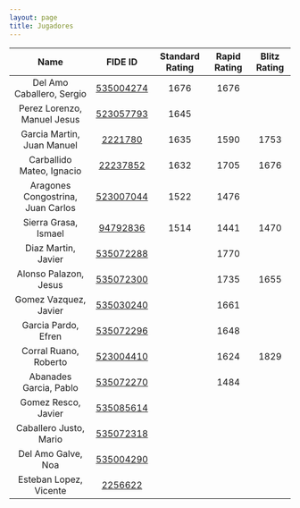 ```yaml
---
layout: page
title: Jugadores
---
```


| Name | FIDE ID | Standard Rating | Rapid Rating | Blitz Rating |
|:----:|:--------:|:----------------:|:-------------:|:-------------:|
|Del Amo Caballero, Sergio|[535004274](https://ratings.fide.com/profile/535004274)|1676|1676||
|Perez Lorenzo, Manuel Jesus|[523057793](https://ratings.fide.com/profile/523057793)|1645|||
|Garcia Martin, Juan Manuel|[2221780](https://ratings.fide.com/profile/2221780)|1635|1590|1753|
|Carballido Mateo, Ignacio|[22237852](https://ratings.fide.com/profile/22237852)|1632|1705|1676|
|Aragones Congostrina, Juan Carlos|[523007044](https://ratings.fide.com/profile/523007044)|1522|1476||
|Sierra Grasa, Ismael|[94792836](https://ratings.fide.com/profile/94792836)|1514|1441|1470|
|Diaz Martin, Javier|[535072288](https://ratings.fide.com/profile/535072288)||1770||
|Alonso Palazon, Jesus|[535072300](https://ratings.fide.com/profile/535072300)||1735|1655|
|Gomez Vazquez, Javier|[535030240](https://ratings.fide.com/profile/535030240)||1661||
|Garcia Pardo, Efren|[535072296](https://ratings.fide.com/profile/535072296)||1648||
|Corral Ruano, Roberto|[523004410](https://ratings.fide.com/profile/523004410)||1624|1829|
|Abanades Garcia, Pablo|[535072270](https://ratings.fide.com/profile/535072270)||1484||
|Gomez Resco, Javier|[535085614](https://ratings.fide.com/profile/535085614)||||
|Caballero Justo, Mario|[535072318](https://ratings.fide.com/profile/535072318)||||
|Del Amo Galve, Noa|[535004290](https://ratings.fide.com/profile/535004290)||||
|Esteban Lopez, Vicente|[2256622](https://ratings.fide.com/profile/2256622)||||
